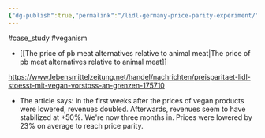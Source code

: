 ```yaml
---
{"dg-publish":true,"permalink":"/lidl-germany-price-parity-experiment/","tags":["#case_study","#veganism"],"created":"2025-10-23T17:42:47.321+01:00","updated":"2025-10-23T18:06:08.708+01:00"}
---
```


#case_study #veganism 

- [[The price of pb meat alternatives relative to animal meat\|The price of pb meat alternatives relative to animal meat]]

https://www.lebensmittelzeitung.net/handel/nachrichten/preisparitaet-lidl-stoesst-mit-vegan-vorstoss-an-grenzen-175710

- The article says: In the first weeks after the prices of vegan products were lowered, revenues doubled. Afterwards, revenues seem to have stabilized at +50%. We're now three months in. Prices were lowered by 23% on average to reach price parity.
